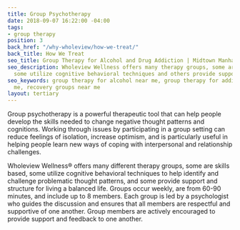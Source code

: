 ```yaml
---
title: Group Psychotherapy
date: 2018-09-07 16:22:00 -04:00
tags:
- group therapy
position: 3
back_href: "/why-wholeview/how-we-treat/"
back_title: How We Treat
seo_title: Group Therapy for Alcohol and Drug Addiction | Midtown Manhattan
seo_description: Wholeview Wellness offers many therapy groups, some are skills based,
  some utilize cognitive behavioral techniques and others provide support for recovery. 
seo_keywords: group therapy for alcohol near me, group therapy for addiction near
  me, recovery groups near me
layout: tertiary
---
```


Group psychotherapy is a powerful therapeutic tool that can help people develop the skills needed to change negative thought patterns and cognitions.  Working through issues by participating in a group setting can reduce feelings of isolation, increase optimism, and is particularly useful in helping people learn new ways of coping with interpersonal and relationship challenges.

Wholeview Wellness&reg; offers many different therapy groups, some are skills based, some utilize cognitive behavioral techniques to help identify and challenge problematic thought patterns, and some provide support and structure for living a balanced life.  Groups occur weekly, are from 60-90 minutes, and include up to 8 members.  Each group is led by a psychologist who guides the discussion and ensures that all members are respectful and supportive of one another. Group members are actively encouraged to provide support and feedback to one another.
